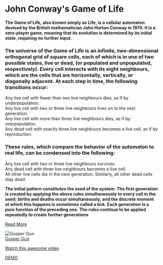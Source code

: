# John Conway's Game of Life


__The Game of Life, also known simply as Life, is a cellular automaton devised by the British mathematician John Horton Conway in 1970. It is a zero-player game, meaning that its evolution is determined by its initial state, requiring no further input.__  

### The universe of the Game of Life is an infinite, two-dimensional orthogonal grid of square cells, each of which is in one of two possible states, live or dead, (or populated and unpopulated, respectively). Every cell interacts with its eight neighbours, which are the cells that are horizontally, vertically, or diagonally adjacent. At each step in time, the following transitions occur:
Any live cell with fewer than two live neighbours dies, as if by underpopulation.  
Any live cell with two or three live neighbours lives on to the next generation.  
Any live cell with more than three live neighbours dies, as if by overpopulation.  
Any dead cell with exactly three live neighbours becomes a live cell, as if by reproduction.  

### These rules, which compare the behavior of the automaton to real life, can be condensed into the following:  
Any live cell with two or three live neighbours survives.  
Any dead cell with three live neighbours becomes a live cell.  
All other live cells die in the next generation. Similarly, all other dead cells stay dead.   

**The initial pattern constitutes the seed of the system. The first generation is created by applying the above rules simultaneously to every cell in the seed; births and deaths occur simultaneously, and the discrete moment at which this happens is sometimes called a tick. Each generation is a pure function of the preceding one. The rules continue to be applied repeatedly to create further generations**

[Read More](http://web.mit.edu/sp.268/www/2010/lifeSlides.pdf)

![Gosper Gun](https://www.conwaylife.com/w/images/9/9f/Gosperglidergun.png)  
[Gosper Gun](https://www.conwaylife.com/wiki/Gosper_glider_gun)

[Watch this awesome video](https://www.youtube.com/watch?v=C2vgICfQawE)

[DEMO](iminfinity.github.io/game-of-life)
